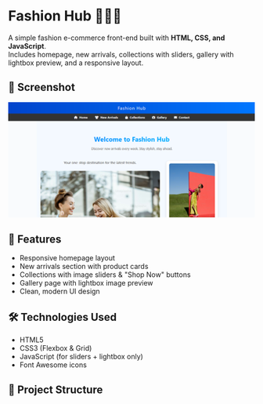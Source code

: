 # Fashion Hub 👗👜👠

A simple fashion e-commerce front-end built with **HTML, CSS, and JavaScript**.  
Includes homepage, new arrivals, collections with sliders, gallery with lightbox preview, and a responsive layout.  

## 📸 Screenshot
![Fashion Hub Screenshot](screenshot.png)



## 🚀 Features
- Responsive homepage layout  
- New arrivals section with product cards  
- Collections with image sliders & "Shop Now" buttons  
- Gallery page with lightbox image preview  
- Clean, modern UI design  

## 🛠️ Technologies Used
- HTML5  
- CSS3 (Flexbox & Grid)  
- JavaScript (for sliders + lightbox only)  
- Font Awesome icons  

## 📂 Project Structure
